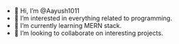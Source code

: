 - 👋 Hi, I’m @Aayush1011
- 👀 I’m interested in everything related to programming.
- 🌱 I’m currently learning MERN stack.
- 💞️ I’m looking to collaborate on interesting projects.


<!---
Aayush1011/Aayush1011 is a ✨ special ✨ repository because its `README.md` (this file) appears on your GitHub profile.
You can click the Preview link to take a look at your changes.
--->
